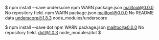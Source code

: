 $ npm install --save underscore
  npm WARN package.json mailtool@0.0.0 No repository field.
  npm WARN package.json mailtool@0.0.0 No README data
  underscore@1.8.3 node_modules/underscore

$ npm install --save dot
  npm WARN package.json mailtool@0.0.0 No repository field.
  dot@1.0.3 node_modules/dot
$
